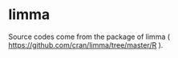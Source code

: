 # limma

Source codes come from the package of limma ( https://github.com/cran/limma/tree/master/R ).

